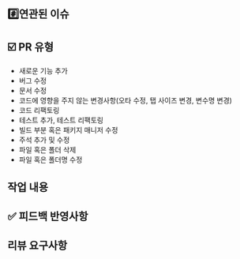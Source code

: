 ## #️⃣연관된 이슈
<!---- Resolves: #(Isuue Number) -->


## ☑️ PR 유형
<!-- 작업한 리스트를 제외하고 지워주세요. -->
-  새로운 기능 추가
-  버그 수정
-  문서 수정
-  코드에 영향을 주지 않는 변경사항(오타 수정, 탭 사이즈 변경, 변수명 변경)
-  코드 리팩토링
-  테스트 추가, 테스트 리팩토링
-  빌드 부분 혹은 패키지 매니저 수정
-  주석 추가 및 수정
-  파일 혹은 폴더 삭제
-  파일 혹은 폴더명 수정


##    작업 내용
<!-- 작업한 내용을 간략히 설명해주세요. -->
<!-- 필요시 스크린샷을 첨부해주세요. -->

## ✅ 피드백 반영사항


##    리뷰 요구사항
<!-- 리뷰어가 중점적으로 봐주면 좋을 것 같은 부분이 있다면 작성해주세요. ->